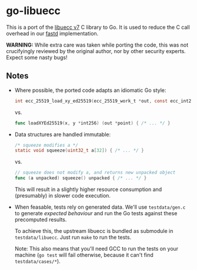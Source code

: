 # go-libuecc

This is a port of the [libuecc v7](https://git.universe-factory.net/libuecc) C library to Go. It is used to
reduce the C call overhead in our [fastd](https://github.com/digineo/fastd) implementation.

**WARNING:** While extra care was taken while porting the code, this
was not crucifyingly reviewed by the original author, nor by other
security experts. Expect some nasty bugs!

## Notes

- Where possible, the ported code adapts an idiomatic Go style:

  ```c
  int ecc_25519_load_xy_ed25519(ecc_25519_work_t *out, const ecc_int256_t *x, const ecc_int256_t *y) { /* ... */ }
  ```

  vs.

  ```go
  func loadXYEd25519(x, y *int256) (out *point) { /* ... */ }
  ```

- Data structures are handled immutable:

  ```c
  /* squeeze modifies a */
  static void squeeze(uint32_t a[32]) { /* ... */ }
  ```

  vs.

  ```go
  // squeeze does not modify a, and returns new unpacked object
  func (a unpacked) squeeze() unpacked { /* ... */ }
  ```

  This will result in a slightly higher resource consumption and
  (presumably) in slower code execution.

- When feasable, tests rely on generated data. We'll use `testdata/gen.c`
  to generate *expected behaviour* and run the Go tests against these
  precomputed results.

  To achieve this, the upstream libuecc is bundled as submodule in
  `testdata/libuecc`. Just run `make` to run the tests.

  Note: This also means that you'll need GCC to run the tests on your
  machine (`go test` will fail otherwise, because it can't find
  `testdata/cases/*`).
